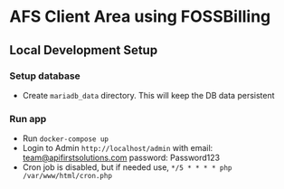 # AFS Client Area using FOSSBilling 


## Local Development Setup


### Setup database
- Create `mariadb_data` directory. This will keep the DB data persistent

### Run app
- Run `docker-compose up`
- Login to Admin `http://localhost/admin` with email: team@apifirstsolutions.com  password: Password123
- Cron job is disabled, but if needed use, `*/5 * * * * php /var/www/html/cron.php`
